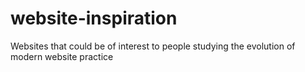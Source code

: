 # website-inspiration
Websites that could be of interest to people studying the evolution of modern website practice
